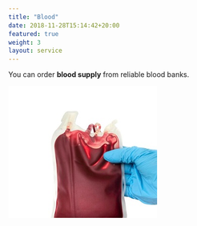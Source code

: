 ```yaml
---
title: "Blood"
date: 2018-11-28T15:14:42+20:00 
featured: true
weight: 3
layout: service
---
```


You can order **blood supply** from reliable blood banks.

![Blood Supply](/images/illustrations/blood.jpg)






